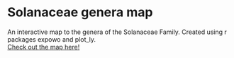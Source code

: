 # Solanaceae genera map
An interactive map to the genera of the Solanaceae Family.
Created using r packages expowo and plot_ly.
<br>
[Check out the map here!](https://haglad.github.io/Solanaceae_map.github.io/solgenmap_smaller.html)
